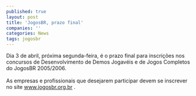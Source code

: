 ```yaml
---
published: true
layout: post
title: 'JogosBR, prazo final'
companies: ''
categories: News
tags: jogosbr
---
```

Dia 3 de abril, próxima segunda-feira, é o prazo final para inscrições nos concursos de Desenvolvimento de Demos Jogavéis e de Jogos Completos do JogosBR 2005/2006.<br /><br />As empresas e profissionais que desejarem participar devem se inscrever no site <a href="http://www.jogosbr.org.br" target="_blank">www.jogosbr.org.br</a>
. 
